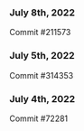 ### July 8th, 2022

Commit #211573

### July 5th, 2022

Commit #314353


### July 4th, 2022

Commit #72281

